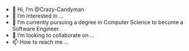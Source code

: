 - 👋 Hi, I’m @Crazy-Candyman
- 👀 I’m interested in ...
- 🌱 I’m currently pursuing a degree in Computer Science to become a Software Engineer.
- 💞️ I’m looking to collaborate on ...
- 📫 How to reach me ...

<!---
Crazy-Candyman/Crazy-Candyman is a ✨ special ✨ repository because its `README.md` (this file) appears on your GitHub profile.
You can click the Preview link to take a look at your changes.
--->
